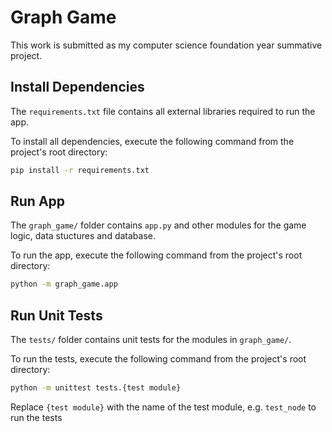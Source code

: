 # Graph Game
This work is submitted as my computer science foundation year summative project.


## Install Dependencies
The `requirements.txt` file contains all external libraries required to run the app.

To install all dependencies, execute the following command from the project's root directory:
```bash
pip install -r requirements.txt
```

## Run App
The `graph_game/` folder contains `app.py` and other modules for the game logic, data stuctures and database.

To run the app, execute the following command from the project's root directory:
```bash
python -m graph_game.app
```

## Run Unit Tests
The `tests/` folder contains unit tests for the modules in `graph_game/`.

To run the tests, execute the following command from the project's root directory:
```bash
python -m unittest tests.{test module}
```
Replace `{test module}` with the name of the test module, e.g. `test_node` to run the tests 
